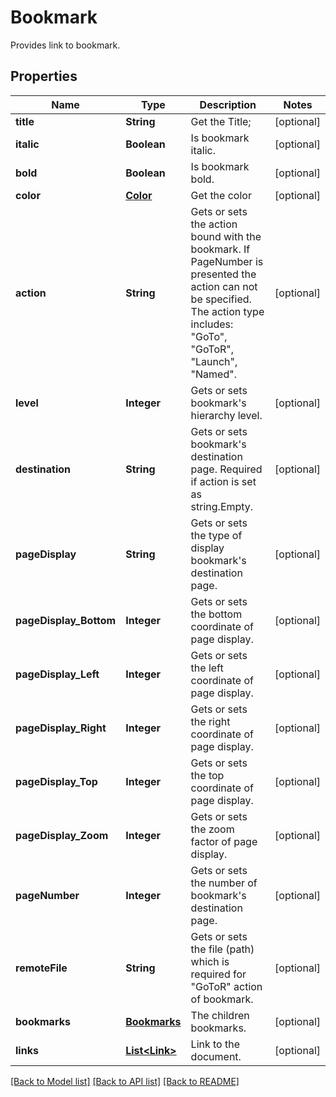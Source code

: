 ﻿
# Bookmark
Provides link to bookmark.

## Properties
Name | Type | Description | Notes
------------ | ------------- | ------------- | -------------
**title** | **String** | Get the Title; | [optional]
**italic** | **Boolean** | Is bookmark italic. | [optional]
**bold** | **Boolean** | Is bookmark bold. | [optional]
**color** | [**Color**](Color.md) | Get the color | [optional]
**action** | **String** | Gets or sets the action bound with the bookmark. If PageNumber is presented the action can not be specified. The action type includes: "GoTo", "GoToR", "Launch", "Named". | [optional]
**level** | **Integer** | Gets or sets bookmark's hierarchy level. | [optional]
**destination** | **String** | Gets or sets bookmark's destination page. Required if action is set as string.Empty. | [optional]
**pageDisplay** | **String** | Gets or sets the type of display bookmark's destination page. | [optional]
**pageDisplay_Bottom** | **Integer** | Gets or sets the bottom coordinate of page display. | [optional]
**pageDisplay_Left** | **Integer** | Gets or sets the left coordinate of page display. | [optional]
**pageDisplay_Right** | **Integer** | Gets or sets the right coordinate of page display. | [optional]
**pageDisplay_Top** | **Integer** | Gets or sets the top coordinate of page display. | [optional]
**pageDisplay_Zoom** | **Integer** | Gets or sets the zoom factor of page display. | [optional]
**pageNumber** | **Integer** | Gets or sets the number of bookmark's destination page.  | [optional]
**remoteFile** | **String** | Gets or sets the file (path) which is required for "GoToR" action of bookmark. | [optional]
**bookmarks** | [**Bookmarks**](Bookmarks.md) | The children bookmarks. | [optional]
**links** | [**List&lt;Link&gt;**](Link.md) | Link to the document. | [optional]


[[Back to Model list]](../../README.md#documentation-for-models) [[Back to API list]](../../README.md#documentation-for-api-endpoints) [[Back to README]](../../README.md)


